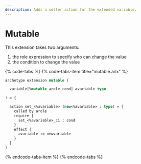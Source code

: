 ```yaml
---
description: Adds a setter action for the extended variable.
---
```


# Mutable

This extension takes two arguments:

1. the role expression to specify who can change the value
2. the condition to change the value

{% code-tabs %}
{% code-tabs-item title="mutable.arlx" %}
```ocaml
archetype extension mutable (

  variable[%mutable arole cond] avariable type

) = {

  action set_<%avariable> (new<%avariable> : type) = {
    called by arole
    require {
      set_<%avariable>_c1 : cond
    }
    effect {
      avariable := newvariable
    }
  }
}
```
{% endcode-tabs-item %}
{% endcode-tabs %}

